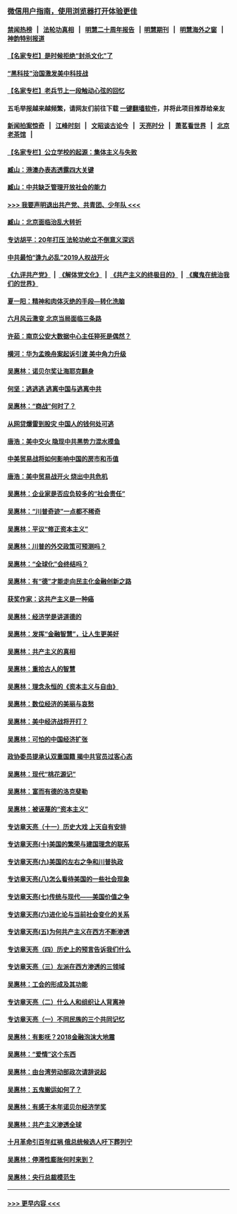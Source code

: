 ### [微信用户指南，使用浏览器打开体验更佳](https://github.com/gfw-breaker/banned-news1/blob/master/indexes/wechat-guide.md?t=0)
#### [禁闻热榜](热点新闻.md?t=0)  &nbsp;&nbsp;|&nbsp;&nbsp; [法轮功真相](https://github.com/gfw-breaker/truth/blob/master/README.md?t=0) &nbsp;&nbsp;|&nbsp;&nbsp; [明慧二十周年报告](https://github.com/gfw-breaker/mh-reports/blob/master/README.md?t=0) &nbsp;&nbsp;|&nbsp;&nbsp;[明慧期刊](https://github.com/gfw-breaker/mh-qikan) &nbsp;&nbsp;|&nbsp;&nbsp; [明慧海外之窗](https://github.com/gfw-breaker/mh-news/blob/master/README.md?t=0) &nbsp;&nbsp;|&nbsp;&nbsp; [神韵特别报道](https://github.com/gfw-breaker/mh-news/blob/master/shenyun.md?t=0)
#### [【名家专栏】是时候拒绝“封杀文化”了](../pages/nsc423/n11814093.md?t=02111602) 
#### [“黑科技”治国激发美中科技战](../pages/nsc423/n11638056.md?t=02111602) 
#### [【名家专栏】老兵节上一段触动心弦的回忆](../pages/nsc423/n11646016.md?t=02111602) 
#### 五毛举报越来越频繁，请网友们前往下载 [一键翻墙软件](https://github.com/gfw-breaker/ssr-accounts)，并将此项目推荐给亲友
#### [新闻拍案惊奇](https://github.com/gfw-breaker/banned-news1/blob/master/pages/link4.md) &nbsp;&nbsp;|&nbsp;&nbsp; [江峰时刻](https://github.com/gfw-breaker/banned-news1/blob/master/pages/link4.md) &nbsp;&nbsp;|&nbsp;&nbsp; [文昭谈古论今](https://github.com/gfw-breaker/banned-news1/blob/master/pages/link4.md) &nbsp;&nbsp;|&nbsp;&nbsp; [天亮时分](https://github.com/gfw-breaker/banned-news1/blob/master/pages/link4.md) &nbsp;&nbsp;|&nbsp;&nbsp; [萧茗看世界](https://github.com/gfw-breaker/banned-news1/blob/master/pages/link4.md) &nbsp;&nbsp;|&nbsp;&nbsp; [北京老茶馆](https://github.com/gfw-breaker/banned-news1/blob/master/pages/link4.md) &nbsp;&nbsp;|&nbsp;&nbsp; 
#### [【名家专栏】公立学校的起源：集体主义与失败](../pages/nsc423/n11601833.md?t=02111602) 
#### [臧山：港澳办表态透露四大关键](../pages/nsc423/n11421628.md?t=02111602) 
#### [臧山：中共缺乏管理开放社会的能力](../pages/nsc423/n11407457.md?t=02111602) 
#### [>>> 我要声明退出共产党、共青团、少年队 <<<](https://github.com/begood0513/goodnews/blob/master/quit/letter.md) 
#### [臧山：北京面临治乱大转折](../pages/nsc423/n11406895.md?t=02111602) 
#### [专访胡平：20年打压 法轮功屹立不倒意义深远](../pages/nsc423/n11398800.md?t=02111602) 
#### [中共最怕“逢九必乱”2019人权战开火](../pages/nsc423/n11385248.md?t=02111602) 
#### [《九评共产党》](https://github.com/begood0513/9ping.md/blob/master/README.md) &nbsp;|&nbsp; [《解体党文化》](../../../../jtdwh.md/blob/master/README.md)  &nbsp;|&nbsp; [《共产主义的终极目的》](../../../../gczydzjmd.md/blob/master/README.md) &nbsp;|&nbsp; [《魔鬼在统治我们的世界》](../../../../mgztzwmdsj.md/blob/master/README.md) 
#### [夏一阳：精神和肉体灭绝的手段—转化洗脑](../pages/nsc423/n11368250.md?t=02111602) 
#### [六月风云激变 北京当局面临三条路](../pages/nsc423/n11313668.md?t=02111602) 
#### [许茹：南京公安大数据中心主任猝死是偶然？](../pages/nsc423/n11064744.md?t=02111602) 
#### [横河：华为孟晚舟案起诉引渡 美中角力升级](../pages/nsc423/n11027230.md?t=02111602) 
#### [吴惠林：诺贝尔奖让海耶克翻身](../pages/nsc423/n10890049.md?t=02111602) 
#### [何坚：逃逃逃 逃离中国与逃离中共](../pages/nsc423/n10592891.md?t=02111602) 
#### [吴惠林：“商战”何时了？](../pages/nsc423/n10573558.md?t=02111602) 
#### [从网贷爆雷到股灾 中国人的钱何处可逃](../pages/nsc423/n10572800.md?t=02111602) 
#### [唐浩：美中交火 隐现中共黑势力混水摸鱼](../pages/nsc423/n10544040.md?t=02111602) 
#### [中美贸易战将如何影响中国的房市和币值](../pages/nsc423/n10543697.md?t=02111602) 
#### [唐浩：美中贸易战开火 烧出中共危机](../pages/nsc423/n10540126.md?t=02111602) 
#### [吴惠林：企业家是否应负较多的“社会责任”](../pages/nsc423/n10535022.md?t=02111602) 
#### [吴惠林：“川普奇迹”一点都不稀奇](../pages/nsc423/n10512808.md?t=02111602) 
#### [吴惠林：平议“修正资本主义”](../pages/nsc423/n10495724.md?t=02111602) 
#### [吴惠林：川普的外交政策可预测吗？](../pages/nsc423/n10462387.md?t=02111602) 
#### [吴惠林：“全球化”会终结吗？](../pages/nsc423/n10452838.md?t=02111602) 
#### [吴惠林：有“德”才能走向民主化金融创新之路](../pages/nsc423/n10432292.md?t=02111602) 
#### [获奖作家：这共产主义是一种癌](../pages/nsc423/n10431541.md?t=02111602) 
#### [吴惠林：经济学是讲道德的](../pages/nsc423/n10398014.md?t=02111602) 
#### [吴惠林：发挥“金融智慧”，让人生更美好](../pages/nsc423/n10375019.md?t=02111602) 
#### [吴惠林：共产主义的真相](../pages/nsc423/n10351394.md?t=02111602) 
#### [吴惠林：重拾古人的智慧](../pages/nsc423/n10337691.md?t=02111602) 
#### [吴惠林：理念永恒的《资本主义与自由》](../pages/nsc423/n10316274.md?t=02111602) 
#### [吴惠林：数位经济的美丽与哀愁](../pages/nsc423/n10292946.md?t=02111602) 
#### [吴惠林：美中经济战将开打？](../pages/nsc423/n10258825.md?t=02111602) 
#### [吴惠林：可怕的中国经济扩张](../pages/nsc423/n10219147.md?t=02111602) 
#### [政协委员提承认双重国籍 揭中共官员过客心态](../pages/nsc423/n10208809.md?t=02111602) 
#### [吴惠林：现代“桃花源记”](../pages/nsc423/n10185234.md?t=02111602) 
#### [吴惠林：富而有德的洛克斐勒](../pages/nsc423/n10142264.md?t=02111602) 
#### [吴惠林：被诬蔑的“资本主义”](../pages/nsc423/n10124816.md?t=02111602) 
#### [专访章天亮（十一）历史大戏 上天自有安排](../pages/nsc423/n10094905.md?t=02111602) 
#### [专访章天亮(十)美国的繁荣与建国理念的联系](../pages/nsc423/n10094899.md?t=02111602) 
#### [专访章天亮(九)美国的左右之争和川普执政](../pages/nsc423/n10094889.md?t=02111602) 
#### [专访章天亮(八)怎么看待美国的一些社会现象](../pages/nsc423/n10094857.md?t=02111602) 
#### [专访章天亮(七)传统与现代——美国价值之争](../pages/nsc423/n10093140.md?t=02111602) 
#### [专访章天亮(六)进化论与当前社会变化的关系](../pages/nsc423/n10092036.md?t=02111602) 
#### [专访章天亮(五)为何共产主义在西方不断渗透](../pages/nsc423/n10083620.md?t=02111602) 
#### [专访章天亮（四）历史上的预言告诉我们什么](../pages/nsc423/n10083606.md?t=02111602) 
#### [专访章天亮（三）左派在西方渗透的三领域](../pages/nsc423/n10081115.md?t=02111602) 
#### [吴惠林：工会的形成及其功能](../pages/nsc423/n10080633.md?t=02111602) 
#### [专访章天亮（二）什么人和组织让人背离神](../pages/nsc423/n10076637.md?t=02111602) 
#### [专访章天亮（一）不同民族的三个共同记忆](../pages/nsc423/n10074188.md?t=02111602) 
#### [吴惠林：有影呒？2018金融泡沫大地震](../pages/nsc423/n10040534.md?t=02111602) 
#### [吴惠林：“爱情”这个东西](../pages/nsc423/n10019423.md?t=02111602) 
#### [吴惠林：由台湾劳动部政次请辞说起](../pages/nsc423/n9979679.md?t=02111602) 
#### [吴惠林：五鬼搬运如何了？](../pages/nsc423/n9925338.md?t=02111602) 
#### [吴惠林：有感于本年诺贝尔经济学奖](../pages/nsc423/n9871883.md?t=02111602) 
#### [吴惠林：共产主义渗透全球](../pages/nsc423/n9812748.md?t=02111602) 
#### [十月革命引百年红祸 俄总统候选人吁下葬列宁](../pages/nsc423/n9810182.md?t=02111602) 
#### [吴惠林：停滞性膨胀何时来到？](../pages/nsc423/n9764136.md?t=02111602) 
#### [吴惠林：央行总裁模范生](../pages/nsc423/n9728134.md?t=02111602) 

----
#### [ >>> 更早内容 <<< ](../indexes/nsc423-earlier.md)
